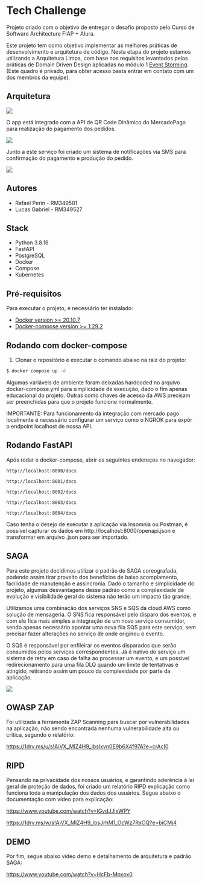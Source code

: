 # Tech Challenge

Projeto criado com o objetivo de entregar o desafio proposto pelo Curso de Software Architecture FIAP + Alura.

Este projeto tem como objetivo implementar as melhores práticas de desenvolvimento e arquitetura de código. Nesta etapa do projeto estamos utilizando a Arquitetura Limpa, com base nos requisitos levantados pelas práticas de Domain Driven Design aplicadas no módulo 1 [Event Storming](https://miro.com/app/board/uXjVM44WnuU=/?share_link_id=199664765180). (Este quadro é privado, para obter acesso basta entrar em contato com um dos membros da equipe).


## Arquitetura

<p>
    <img  src=content/arquitetura_tech_challenge.jpg>
</p>

O app está integrado com a API de QR Code Dinâmico do MercadoPago para realização do pagamento dos pedidos.

<p>
    <img  src=content/MercadoPago.jpeg>
</p>

Junto a este serviço foi criado um sistema de notificações via SMS para confirmação do pagamento e produção do pedido.

<p>
    <img  src=content/notification.png>
</p>


## Autores
- Rafael Perin - RM349501
- Lucas Gabriel - RM349527

## Stack
- Python 3.8.16
- FastAPI
- PostgreSQL 
- Docker
- Compose
- Kubernetes

## Pré-requisitos
Para executar o projeto, é necessário ter instalado:

- [Docker version >= 20.10.7](https://www.docker.com/get-started)
- [Docker-compose version >= 1.29.2](https://docs.docker.com/compose/install/)

## Rodando com docker-compose

1. Clonar o repositório e executar o comando abaixo na raiz do projeto:

```bash
$ docker compose up -d
```

Algumas variáveis de ambiente foram deixadas hardcoded no arquivo docker-compose.yml para simplicidade de execução, dado o fim apenas educacional do projeto. Outras como chaves de acesso da AWS precisam ser preenchidas para que o projeto funcione normalmente.

IMPORTANTE: Para funcionamento da integração com mercado pago localmente é necessário configurar um serviço como o NGROK para expôr o endpoint localhost de nossa API. 
 
## Rodando FastAPI

Após rodar o docker-compose, abrir os seguintes endereços no navegador:

```
http://localhost:8000/docs
```


```
http://localhost:8001/docs
```


```
http://localhost:8002/docs
```


```
http://localhost:8003/docs
```


```
http://localhost:8004/docs
```

Caso tenha o desejo de executar a aplicação via Insomnia ou Postman, é possível capturar os dados em http://localhost:8000/openapi.json e transformar em arquivo .json para ser importado.

## SAGA

Para este projeto decidimos utilizar o padrão de SAGA coreografada, podendo assim tirar proveito dos benefícios de baixo acomplamento, facilidade de manutenção e assincronia. Dado o tamanho e simplicidade do projeto, algumas desvantagens desse padrão como a complexidade de evolução e visibilidade geral do sistema não terão um impacto tão grande.

Utilizamos uma combinação dos serviços SNS e SQS da cloud AWS como solução de mensageria. O SNS fica responsável pelo disparo dos eventos, e com ele fica mais simples a integração de um novo serviço consumidor, sendo apenas necessário apontar uma nova fila SQS para este serviço, sem precisar fazer alterações no serviço de onde originou o evento.

O SQS é responsável por enfileirar os eventos disparados que serão consumidos pelos serviços correspondentes. Já é nativo do serviço um sistema de retry em caso de falha ao processar um evento, e um possível redirecionamento para uma fila DLQ quando um limite de tentativas é atingido, retirando assim um pouco da complexidade por parte da aplicação.

<p>
    <img  src=content/saga.jpg>
</p>

## OWASP ZAP

Foi utilizada a ferramenta ZAP Scanning para buscar por vulnerabilidades na aplicação, não sendo encontrada nenhuma vulnerabilidade alta ou crítica, segundo o relatório:

https://1drv.ms/u/s!AiVX_MlZ4H9_ibsIxvn0E9b6X4f97A?e=crAcI0

## RIPD 

Pensando na privacidade dos nossos usuários, e garantindo aderência à lei geral de proteção de dados, foi criado um relatório RIPD explicação como funciona toda a manipulação dos dados dos usuários. Segue abaixo o documentação com vídeo para explicação:

https://www.youtube.com/watch?v=lGvdJJlxWPY

https://1drv.ms/w/s!AiVX_MlZ4H9_ibsJrhM1_OcWz7RxCQ?e=biCMj4

## DEMO

Por fim, segue abaixo vídeo demo e detalhamento de arquitetura e padrão SAGA:

https://www.youtube.com/watch?v=HcFb-Mpxox0


